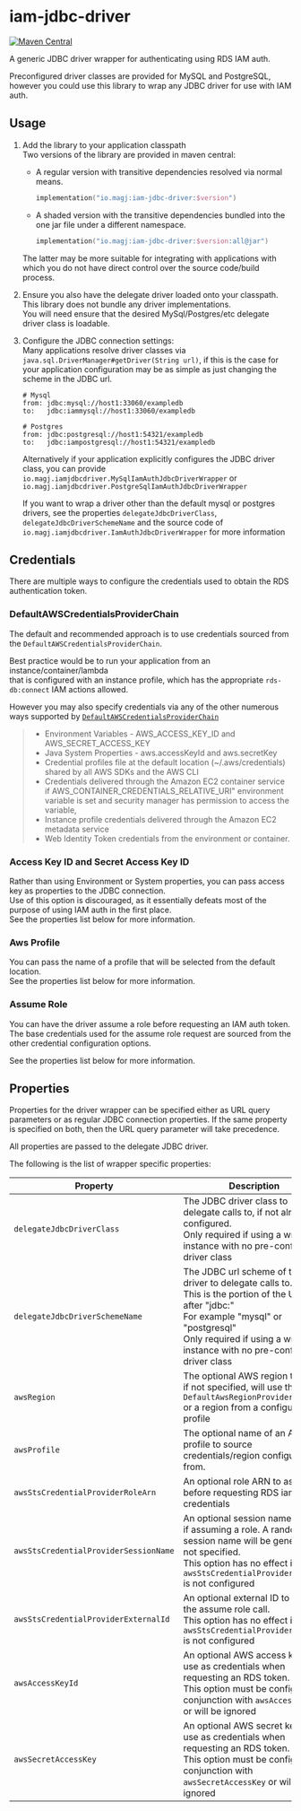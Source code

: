 # iam-jdbc-driver
[![Maven Central](https://maven-badges.herokuapp.com/maven-central/io.magj/iam-jdbc-driver/badge.svg)](https://maven-badges.herokuapp.com/maven-central/io.magj/iam-jdbc-driver)  

A generic JDBC driver wrapper for authenticating using RDS IAM auth.

Preconfigured driver classes are provided for MySQL and PostgreSQL,  
however you could use this library to wrap any JDBC driver for use with IAM auth.

## Usage
1. Add the library to your application classpath  
    Two versions of the library are provided in maven central:
    - A regular version with transitive dependencies resolved via normal means.  
      ```kotlin
      implementation("io.magj:iam-jdbc-driver:$version")
      ```
    - A shaded version with the transitive dependencies bundled into the one jar file under a different namespace.  
      ```kotlin
      implementation("io.magj:iam-jdbc-driver:$version:all@jar")
      ```
    
    The latter may be more suitable for integrating with applications with which you do not have direct control over the source code/build process.

2.  Ensure you also have the delegate driver loaded onto your classpath.  
    This library does not bundle any driver implementations.  
    You will need ensure that the desired MySql/Postgres/etc delegate driver class is loadable.
   
3.  Configure the JDBC connection settings:  
    Many applications resolve driver classes via `java.sql.DriverManager#getDriver(String url)`, if this is the case for your application
    configuration may be as simple as just changing the scheme in the JDBC url.  
    ```
    # Mysql
    from: jdbc:mysql://host1:33060/exampledb
    to:   jdbc:iammysql://host1:33060/exampledb
   
    # Postgres
    from: jdbc:postgresql://host1:54321/exampledb
    to:   jdbc:iampostgresql://host1:54321/exampledb
    ```
    
    Alternatively if your application explicitly configures the JDBC driver class, you can provide
    `io.magj.iamjdbcdriver.MySqlIamAuthJdbcDriverWrapper`  or   
    `io.magj.iamjdbcdriver.PostgreSqlIamAuthJdbcDriverWrapper`  
    
    If you want to wrap a driver other than the default mysql or postgres drivers, see the 
    properties `delegateJdbcDriverClass`, `delegateJdbcDriverSchemeName` and the
    source code of  `io.magj.iamjdbcdriver.IamAuthJdbcDriverWrapper` for more information
   


## Credentials
There are multiple ways to configure the credentials used to obtain the RDS authentication token.

### DefaultAWSCredentialsProviderChain
The default and recommended approach is to use credentials sourced from the `DefaultAWSCredentialsProviderChain`.  

Best practice would be to run your application from an instance/container/lambda  
that is configured with an instance profile, which has the appropriate `rds-db:connect` IAM actions allowed.  

However you may also specify credentials via any of the other numerous ways supported by [`DefaultAWSCredentialsProviderChain`](https://docs.aws.amazon.com/AWSJavaSDK/latest/javadoc/com/amazonaws/auth/DefaultAWSCredentialsProviderChain.html)

> - Environment Variables - AWS_ACCESS_KEY_ID and AWS_SECRET_ACCESS_KEY
> - Java System Properties - aws.accessKeyId and aws.secretKey
> - Credential profiles file at the default location (~/.aws/credentials) shared by all AWS SDKs and the AWS CLI
> - Credentials delivered through the Amazon EC2 container service if AWS_CONTAINER_CREDENTIALS_RELATIVE_URI" environment variable is set and security manager has permission to access the variable,
> - Instance profile credentials delivered through the Amazon EC2 metadata service
> - Web Identity Token credentials from the environment or container.

### Access Key ID and Secret Access Key ID
Rather than using Environment or System properties, you can pass access key as properties to the JDBC connection.  
Use of this option is discouraged, as it essentially defeats most of the purpose of using IAM auth in the first place.  
See the properties list below for more information.

### Aws Profile
You can pass the name of a profile that will be selected from the default location.  
See the properties list below for more information.

### Assume Role
You can have the driver assume a role before requesting an IAM auth token.  
The base credentials used for the assume role request are sourced from the other credential configuration options.

See the properties list below for more information.

 
## Properties

Properties for the driver wrapper can be specified either as URL query parameters or as regular JDBC connection properties.
If the same property is specified on both, then the URL query parameter will take precedence.  

All properties are passed to the delegate JDBC driver.  


The following is the list of wrapper specific properties:

|Property|Description|Example|
|---|---|---|
|`delegateJdbcDriverClass`|The JDBC driver class to delegate calls to, if not already configured. <br> Only required if using a wrapper instance with no pre-configured driver class|`com.mysql.jdbc.Driver`|
|`delegateJdbcDriverSchemeName`|The JDBC url scheme of the driver to delegate calls to. <br>This is the portion of the URL after "jdbc:" <br> For example "mysql" or "postgresql"<br> Only required if using a wrapper instance with no pre-configured driver class|`mysql`|
|`awsRegion`|The optional AWS region to use, if not specified, will use the `DefaultAwsRegionProviderChain` or a region from a configured profile|`us-east-1`|
|`awsProfile`|The optional name of an AWS profile to source credentials/region configuration from.|`default`|
|`awsStsCredentialProviderRoleArn`|An optional role ARN to assume before requesting RDS iam credentials|`arn:aws:iam::123456789012:role/DatabaseAccess`|
|`awsStsCredentialProviderSessionName`| An optional session name to use if assuming a role. A random session name will be generated if not specified.<br>This option has no effect if `awsStsCredentialProviderRoleArn` is not configured|`myapplication-123`|
|`awsStsCredentialProviderExternalId`| An optional external ID to pass in the assume role call.<br>This option has no effect if `awsStsCredentialProviderRoleArn` is not configured|`12345678-1234-1234-1234`|
|`awsAccessKeyId`|An optional AWS access key to use as credentials when requesting an RDS token.<br>This option must be configured in conjunction with `awsAccessKeyId` or will be ignored|`AKIAIOSFODNN7EXAMPLE`|
|`awsSecretAccessKey`|An optional AWS secret key to use as credentials when requesting an RDS token.<br>This option must be configured in conjunction with `awsSecretAccessKey` or will be ignored|`wJalrXUtnFEMI/K7MDENG/bPxRfiCYEXAMPLEKEY`|